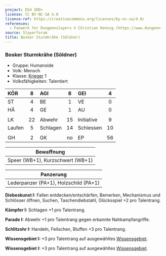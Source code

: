 ```yaml
---
project: DS4 SRD+
license: CC BY-NC-SA 4.0
licence-ref: https://creativecommons.org/licenses/by-nc-sa/4.0/
references: 
  - Fanwerk for Dungeonslayers © Christian Kennig (https://www.dungeonslayers.net/)
source: Slayerforum
title: Bosker Sturmkrähe (Söldner)
---
```


### Bosker Sturmkrähe (Söldner)

- Gruppe: Humanoide
- Volk: Mensch
- Klasse: [Krieger](../../grw/charaktere-klasse-krieger.md) 1
- Volksfähigkeiten: Talentiert

| KÖR    |  8  | AGI      |  8  | GEI        |  4  |
| :----- | :-: | :------- | :-: | :--------- | :-: |
| ST     |  4  | BE       |  1  | VE         |  0  |
| HÄ     |  4  | GE       |  1  | AU         |  0  |
|        |     |          |     |            |     |
| LK     | 22  | Abwehr   | 15  | Initiative |  9  |
| Laufen |  5  | Schlagen | 14  | Schiessen  | 10  |
|        |     |          |     |            |     |
| GH     |  2  | GK       | no  | EP         | 56  |

|            Bewaffnung            |
| :------------------------------: |
| Speer (WB+1), Kurzschwert (WB+1) |

|               Panzerung               |
| :-----------------------------------: |
| Lederpanzer (PA+1), Holzschild (PA+1) |

**Diebeskunst I:** Fallen entdecken/entschärfen, Bemerken, Mechanismus und Schlösser öffnen, Suchen, Taschendiebstahl, Glücksspiel +2 pro Talentrang.

**Kämpfer I:** Schlagen +1 pro Talentrang.

**Parade I:** Abwehr +1 pro Talentrang gegen erkannte Nahkampfangriffe.

**Schlitzohr I:** Handeln, Feilschen, Bluffen +3 pro Talentrang.

**Wissensgebiet I:** +3 pro Talentrang auf ausgewähltes [Wissensgebiet](../../grw/talente/wissensgebiet.md).

**Wissensgebiet I:** +3 pro Talentrang auf ausgewähltes [Wissensgebiet](../../grw/talente/wissensgebiet.md).

